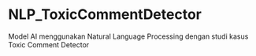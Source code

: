 # NLP_ToxicCommentDetector
Model AI menggunakan Natural Language Processing dengan studi kasus Toxic Comment Detector
